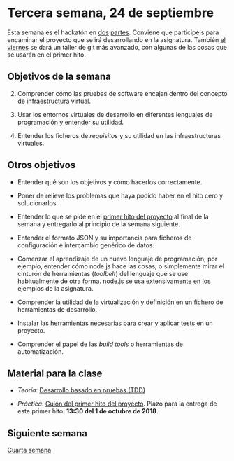# Tercera semana, 24 de septiembre

Esta semana es el hackatón
en
[dos](https://www.meetup.com/es-ES/Granada-Geek/events/254608936/) [partes](https://www.meetup.com/es-ES/Granada-Geek/events/254608969/). Conviene
que participéis para encaminar el proyecto que se irá desarrollando en
la
asignatura. También
[el viernes](https://www.meetup.com/es-ES/Granada-Geek/events/254909910/) se
dará un taller de git más avanzado, con algunas de las cosas que se
usarán en el primer hito.

## Objetivos de la semana

2. Comprender cómo las pruebas de software encajan dentro del concepto
   de infraestructura virtual.

3. Usar los entornos virtuales de desarrollo en diferentes lenguajes de
  programación y entender su utilidad.

4. Entender los ficheros de *requisitos* y su utilidad en las
  infraestructuras virtuales. 

## Otros objetivos

* Entender qué son los objetivos y cómo hacerlos correctamente.

* Poner de relieve los problemas que haya podido haber en el hito cero y solucionarlos.

* Entender lo que se pide en el 
  [primer hito del proyecto](http://jj.github.io/IV/documentos/practicas/1.Infraestructura)
  al final de la semana y entregarlo al principio de la semana siguiente.

* Entender el formato JSON y su importancia para ficheros de
  configuración e intercambio genérico de datos. 

* Comenzar el aprendizaje de un nuevo lenguaje de programación; por ejemplo, 
  entender cómo node.js hace las cosas, o simplemente mirar el
  cinturón de herramientas (*toolbelt*) del lenguaje que se use habitualmente de
  otra forma. node.js se usa extensivamente en los ejemplos de la asignatura.

* Comprender la utilidad de la virtualización y definición en un
  fichero de herramientas de desarrollo.
  
* Instalar las herramientas necesarias para crear y aplicar tests en
  un proyecto.

* Comprender el papel de las *build tools* o herramientas de
  automatización. 


## Material para la clase

* *Teoría*: [Desarrollo basado en pruebas (TDD)](http://jj.github.io/IV/documentos/temas/Desarrollo_basado_en_pruebas)

* *Práctica*: [Guión del primer hito del proyecto](http://jj.github.io/IV/documentos/practicas/1.Infraestructura). Plazo para la entrega de este primer hito: **13:30 del 1 de octubre de 2018**. 

## Siguiente semana

[Cuarta semana](semana-04.md)
